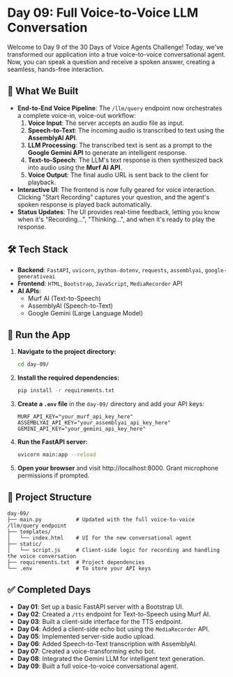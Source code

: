 # Day 09: Full Voice-to-Voice LLM Conversation

Welcome to Day 9 of the 30 Days of Voice Agents Challenge\! Today, we've transformed our application into a true voice-to-voice conversational agent. Now, you can speak a question and receive a spoken answer, creating a seamless, hands-free interaction.

## 🧠 What We Built

  - **End-to-End Voice Pipeline**: The `/llm/query` endpoint now orchestrates a complete voice-in, voice-out workflow:
    1.  **Voice Input**: The server accepts an audio file as input.
    2.  **Speech-to-Text**: The incoming audio is transcribed to text using the **AssemblyAI API**.
    3.  **LLM Processing**: The transcribed text is sent as a prompt to the **Google Gemini API** to generate an intelligent response.
    4.  **Text-to-Speech**: The LLM's text response is then synthesized back into audio using the **Murf AI API**.
    5.  **Voice Output**: The final audio URL is sent back to the client for playback.
  - **Interactive UI**: The frontend is now fully geared for voice interaction. Clicking "Start Recording" captures your question, and the agent's spoken response is played back automatically.
  - **Status Updates**: The UI provides real-time feedback, letting you know when it's "Recording...", "Thinking...", and when it's ready to play the response.

## 🛠 Tech Stack

  - **Backend**: `FastAPI`, `uvicorn`, `python-dotenv`, `requests`, `assemblyai`, `google-generativeai`
  - **Frontend**: `HTML`, `Bootstrap`, `JavaScript`, `MediaRecorder` API
  - **AI APIs**:
      - Murf AI (Text-to-Speech)
      - AssemblyAI (Speech-to-Text)
      - Google Gemini (Large Language Model)

## 🚀 Run the App

1.  **Navigate to the project directory:**
    ```bash
    cd day-09/
    ```
2.  **Install the required dependencies:**
    ```bash
    pip install -r requirements.txt
    ```
3.  **Create a `.env` file** in the `day-09/` directory and add your API keys:
    ```
    MURF_API_KEY="your_murf_api_key_here"
    ASSEMBLYAI_API_KEY="your_assemblyai_api_key_here"
    GEMINI_API_KEY="your_gemini_api_key_here"
    ```
4.  **Run the FastAPI server:**
    ```bash
    uvicorn main:app --reload
    ```
5.  **Open your browser** and visit http://localhost:8000. Grant microphone permissions if prompted.

## 📂 Project Structure

```
day-09/
├── main.py           # Updated with the full voice-to-voice /llm/query endpoint
├── templates/
│   └── index.html    # UI for the new conversational agent
├── static/
│   └── script.js     # Client-side logic for recording and handling the voice conversation
├── requirements.txt  # Project dependencies
└── .env              # To store your API keys
```

## ✅ Completed Days

  - **Day 01**: Set up a basic FastAPI server with a Bootstrap UI.
  - **Day 02**: Created a `/tts` endpoint for Text-to-Speech using Murf AI.
  - **Day 03**: Built a client-side interface for the TTS endpoint.
  - **Day 04**: Added a client-side echo bot using the `MediaRecorder` API.
  - **Day 05**: Implemented server-side audio upload.
  - **Day 06**: Added Speech-to-Text transcription with AssemblyAI.
  - **Day 07**: Created a voice-transforming echo bot.
  - **Day 08**: Integrated the Gemini LLM for intelligent text generation.
  - **Day 09**: Built a full voice-to-voice conversational agent.
